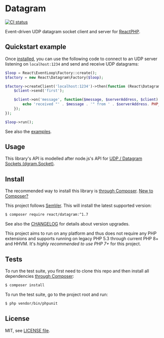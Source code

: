 # Datagram

[![CI status](https://github.com/reactphp/datagram/workflows/CI/badge.svg)](https://github.com/reactphp/datagram/actions)

Event-driven UDP datagram socket client and server for [ReactPHP](https://reactphp.org).

## Quickstart example

Once [installed](#install), you can use the following code to connect to an UDP server listening on
`localhost:1234` and send and receive UDP datagrams:  

```php
$loop = React\EventLoop\Factory::create();
$factory = new React\Datagram\Factory($loop);

$factory->createClient('localhost:1234')->then(function (React\Datagram\Socket $client) {
    $client->send('first');

    $client->on('message', function($message, $serverAddress, $client) {
        echo 'received "' . $message . '" from ' . $serverAddress. PHP_EOL;
    });
});

$loop->run();
```

See also the [examples](examples).

## Usage

This library's API is modelled after node.js's API for
[UDP / Datagram Sockets (dgram.Socket)](https://nodejs.org/api/dgram.html).

## Install

The recommended way to install this library is [through Composer](https://getcomposer.org/).
[New to Composer?](https://getcomposer.org/doc/00-intro.md)

This project follows [SemVer](https://semver.org/).
This will install the latest supported version:

```bash
$ composer require react/datagram:^1.7
```

See also the [CHANGELOG](CHANGELOG.md) for details about version upgrades.

This project aims to run on any platform and thus does not require any PHP
extensions and supports running on legacy PHP 5.3 through current PHP 8+ and
HHVM.
It's *highly recommended to use PHP 7+* for this project.

## Tests

To run the test suite, you first need to clone this repo and then install all
dependencies [through Composer](https://getcomposer.org/):

```bash
$ composer install
```

To run the test suite, go to the project root and run:

```bash
$ php vendor/bin/phpunit
```

## License

MIT, see [LICENSE file](LICENSE).
